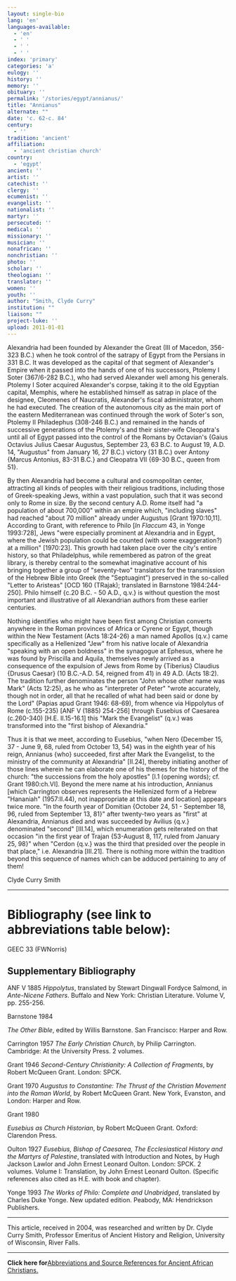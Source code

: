 ```yaml
---
layout: single-bio
lang: 'en'
languages-available:
  - 'en'
  - ' '
  - ' '
  - ' '
index: 'primary'
categories: 'a'
eulogy: ''
history: ''
memory: ''
obituary: ''
permalink: '/stories/egypt/annianus/'
title: "Annianus"
alternate: ""
date: 'c. 62-c. 84'
century:
  - ''
tradition: 'ancient'
affiliation:
  - 'ancient christian church'
country:
  - 'egypt'
ancient: ''
artist: ''
catechist: ''
clergy: ''
ecumenist: ''
evangelist: ''
nationalist: ''
martyr: ''
persecuted: ''
medical: ''
missionary: ''
musician: ''
nonafrican: ''
nonchristian: ''
photo: ''
scholar: ''
theologian: ''
translator: ''
women: ''
youth: ''
author: "Smith, Clyde Curry"
institution: ""
liaison: ""
project-luke: ''
upload: 2011-01-01
---
```




Alexandria had been founded by Alexander the Great (III of Macedon, 356-323 B.C.) when he took control of the satrapy of Egypt from the Persians in 331 B.C.  It was developed as the capital of that segment of Alexander's Empire when it passed into the hands of one of his successors, Ptolemy I Soter (367/6-282 B.C.), who had served Alexander well among his generals. Ptolemy I Soter acquired Alexander's corpse, taking it to the old Egyptian capital, Memphis, where he established himself as satrap in place of the designee, Cleomenes of Naucratis, Alexander's fiscal administrator, whom he had executed.  The creation of the autonomous city as the main port of the eastern Mediterranean was continued through the work of Soter's son, Ptolemy II Philadephus (308-246 B.C.) and remained in the hands of successive generations of the Ptolemy's and their sister-wife Cleopatra's until all of Egypt passed into the control of the Romans by Octavian's {Gaius Octavius Julius Caesar Augustus, September 23, 63 B.C. to August 19, A.D. 14, "Augustus" from January 16, 27 B.C.) victory (31 B.C.) over Antony {Marcus Antonius, 83-31 B.C.} and Cleopatra VII {69-30 B.C., queen from 51}.

By then Alexandria had become a cultural and cosmopolitan center, attracting all kinds of peoples with their religious traditions, including those of Greek-speaking Jews, within a vast population, such that it was second only to Rome in size.  By the second century A.D. Rome itself had "a population of about 700,000" within an empire which, "including slaves" had reached "about 70 million" already under Augustus [Grant 1970:10,11].  According to Grant, with reference to Philo [*In Flaccum* 43, in Yonge 1993:728], Jews "were especially prominent at Alexandria and in Egypt, where the Jewish population could be counted (with some exaggeration?) at a million" [1970:23].  This growth had taken place over the city's entire history, so that Philadelphus, while remembered as patron of the great library, is thereby central to the somewhat imaginative account of his bringing together a group of "seventy-two" translators for the transmission of the Hebrew Bible into Greek (the "Septuagint") preserved in the so-called "Letter to Aristeas" [OCD 160 (TRajak); translated in Barnstone 1984:244-250].  Philo himself {c.20 B.C. - 50 A.D., q.v.} is without question the most important and illustrative of all Alexandrian authors from these earlier centuries.

Nothing identifies who might have been first among Christian converts anywhere in the Roman provinces of Africa or Cyrene or Egypt, though within the New Testament (Acts 18:24-26) a man named Apollos (q.v.) came specifically as a Hellenized "Jew" from his native locale of Alexandria "speaking with an open boldness" in the synagogue at Ephesus, where he was found by Priscilla and Aquila, themselves newly arrived as a consequence of the expulsion of Jews from Rome by {Tiberius} Claudius {Drusus Caesar} (10 B.C.-A.D. 54, reigned from 41) in 49 A.D. (Acts 18:2).  The tradition further denominates the person "John whose other name was Mark" (Acts 12:25), as he who as "interpreter of Peter" "wrote accurately, though not in order, all that he recalled of what had been said or done by the Lord" (Papias apud Grant 1946: 68-69), from whence via Hippolytus of Rome (c.155-235) [ANF V (1885) 254-256] through Eusebius of Caesarea (c.260-340) [H.E. II.15-16.1] this "Mark the Evangelist" (q.v.) was transformed into the "first bishop of Alexandria."

Thus it is that we meet, according to Eusebius, "when Nero {December 15, 37 - June 9, 68, ruled from October 13, 54} was in the eighth year of his reign, Annianus {who} succeeded, first after Mark the Evangelist, to the ministry of the community at Alexandria" [II.24], thereby initiating another of those lines wherein he can elaborate one of his themes for the history of the church:  "the successions from the holy apostles" [I.1 (opening words); cf. Grant 1980:ch.VI].  Beyond the mere name at his introduction, Annianus [which Carrington observes represents the Hellenized form of a Hebrew "Hananiah" (1957:II.44), not inappropriate at this date and location] appears twice more.  "In the fourth year of Domitian {October 24, 51 - September 18, 96, ruled from September 13, 81}" after twenty-two years as "first" at Alexandria, Annianus died and was succeeded by Avilius {q.v.} denominated "second" [III.14], which enumeration gets reiterated on that occasion "in the first year of Trajan {53-August 8, 117, ruled from January 25, 98}" when "Cerdon {q.v.} was the third that presided over the people in that place," i.e. Alexandria [III.21].  There is nothing more within the tradition beyond this sequence of names which can be adduced pertaining to any of them!

Clyde Curry Smith

---

# Bibliography (see link to abbreviations table below):

GEEC 33 (FWNorris)

## Supplementary Bibliography

ANF V 1885
*Hippolytus*, translated by Stewart Dingwall Fordyce Salmond, in *Ante-Nicene Fathers*.  Buffalo and New York:  Christian Literature.  Volume V, pp. 255-256.

Barnstone 1984

*The Other Bible*, edited by Willis Barnstone.  San Francisco:  Harper and Row.

Carrington 1957
*The Early Christian Church*, by Philip Carrington.  Cambridge:  At the University Press.  2 volumes.

Grant 1946
*Second-Century Christianity:  A Collection of Fragments*, by Robert McQueen Grant.  London:  SPCK.

Grant 1970
*Augustus to Constantine:  The Thrust of the Christian Movement into the Roman World*, by Robert McQueen Grant.  New York, Evanston, and London:  Harper and Row.

Grant 1980

*Eusebius as Church Historian*, by Robert McQueen Grant. Oxford:  Clarendon Press.

Oulton 1927
*Eusebius, Bishop of Caesarea, The Ecclesiastical History and the Martyrs of Palestine*, translated with Introduction and Notes, by Hugh Jackson Lawlor and John Ernest Leonard Oulton.  London:  SPCK.  2 volumes.  Volume I:  Translation, by John Ernest Leonard Oulton.  (Specific references also cited as H.E. with book and chapter).

Yonge 1993
*The Works of Philo: Complete and Unabridged*, translated by Charles Duke Yonge.  New updated edition.  Peabody, MA:  Hendrickson Publishers.

---

This article, received in 2004, was researched and written by Dr. Clyde Curry Smith, Professor Emeritus of Ancient History and Religion, University of Wisconsin, River Falls.

---

**Click here for**[Abbreviations and Source References for Ancient African Christians.]({{site.url}}/resources/ancient-references/)